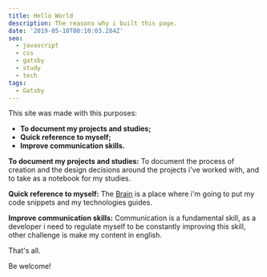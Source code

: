 ```yaml
---
title: Hello World
description: The reasons why i built this page.
date: '2019-05-10T00:10:03.284Z'
seo:
  - javascript
  - css
  - gatsby
  - study
  - tech
tags:
  - Gatsby
---
```

This site was made with this purposes:

* **To document my projects and studies;**
* **Quick reference to myself;**
* **Improve communication skills.**

**To document my projects and studies:** To document the process of creation and the design decisions around the projects i've worked with, and to take as a notebook for my studies.

**Quick reference to myself:** The [Brain](https://gianw.github.io/brain) is a place where i'm going to put my code snippets and my technologies guides.

**Improve communication skills:** Communication is a fundamental skill, as a developer i need to regulate myself to be constantly improving this skill, other challenge is make my content in english.

That's all.

Be welcome!
